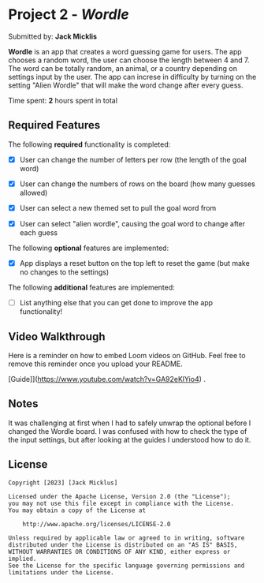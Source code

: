 # Project 2 - *Wordle*

Submitted by: **Jack Micklis**

**Wordle** is an app that creates a word guessing game for users. The app chooses a random word, the user can choose the length between 4 and 7. The word can be totally random, an animal, or a country depending on settings input by the user. The app can increse in difficulty by turning on the setting "Alien Wordle" that will make the word change after every guess.

Time spent: **2** hours spent in total

## Required Features

The following **required** functionality is completed:

- [X] User can change the number of letters per row (the length of the goal word)
- [X] User can change the numbers of rows on the board (how many guesses allowed)
- [X] User can select a new themed set to pull the goal word from
- [X] User can select "alien wordle", causing the goal word to change after each guess


The following **optional** features are implemented:

- [X] App displays a reset button on the top left to reset the game (but make no changes to the settings)

The following **additional** features are implemented:

- [ ] List anything else that you can get done to improve the app functionality!

## Video Walkthrough

Here is a reminder on how to embed Loom videos on GitHub. Feel free to remove this reminder once you upload your README. 

[Guide]](https://www.youtube.com/watch?v=GA92eKlYio4) .

## Notes

It was challenging at first when I had to safely unwrap the optional before I changed the Wordle board. I was confused with how to check the type of the input settings, but after looking at the guides I understood how to do it.

## License

    Copyright [2023] [Jack Micklus]

    Licensed under the Apache License, Version 2.0 (the "License");
    you may not use this file except in compliance with the License.
    You may obtain a copy of the License at

        http://www.apache.org/licenses/LICENSE-2.0

    Unless required by applicable law or agreed to in writing, software
    distributed under the License is distributed on an "AS IS" BASIS,
    WITHOUT WARRANTIES OR CONDITIONS OF ANY KIND, either express or implied.
    See the License for the specific language governing permissions and
    limitations under the License.
